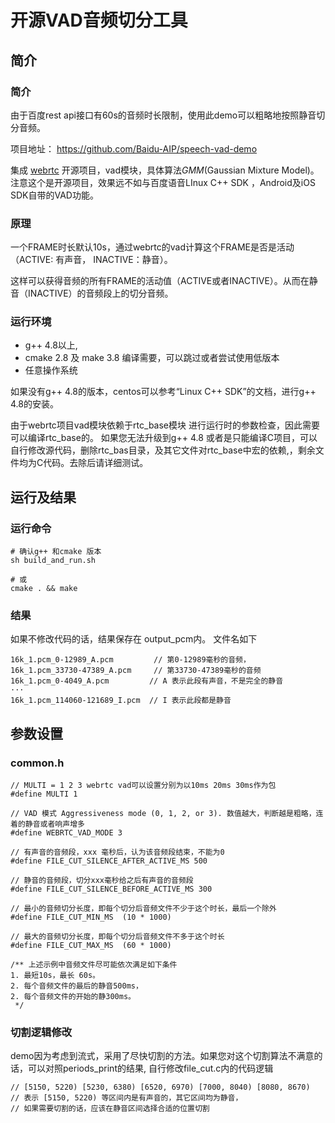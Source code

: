 # 开源VAD音频切分工具

## 简介

### 简介

由于百度rest api接口有60s的音频时长限制，使用此demo可以粗略地按照静音切分音频。

项目地址： https://github.com/Baidu-AIP/speech-vad-demo

集成 [webrtc](https://webrtc.org/) 开源项目，vad模块，具体算法*GMM*(Gaussian Mixture Model)。 注意这个是开源项目，效果远不如与百度语音LInux C++ SDK ，Android及iOS SDK自带的VAD功能。

### 原理

一个FRAME时长默认10s，通过webrtc的vad计算这个FRAME是否是活动（ACTIVE: 有声音， INACTIVE：静音）。

这样可以获得音频的所有FRAME的活动值（ACTIVE或者INACTIVE）。从而在静音（INACTIVE）的音频段上的切分音频。

### 运行环境

- g++ 4.8以上,
- cmake 2.8 及 make 3.8 编译需要，可以跳过或者尝试使用低版本
- 任意操作系统

如果没有g++ 4.8的版本，centos可以参考“Linux C++ SDK”的文档，进行g++ 4.8的安装。

由于webrtc项目vad模块依赖于rtc_base模块 进行运行时的参数检查，因此需要可以编译rtc_base的。 如果您无法升级到g++ 4.8 或者是只能编译C项目，可以自行修改源代码，删除rtc_bas目录，及其它文件对rtc_base中宏的依赖,，剩余文件均为C代码。去除后请详细测试。

## 运行及结果

### 运行命令

```
# 确认g++ 和cmake 版本
sh build_and_run.sh

# 或
cmake . && make
```

### 结果

如果不修改代码的话，结果保存在 output_pcm内。 文件名如下

```
16k_1.pcm_0-12989_A.pcm         // 第0-12989毫秒的音频， 
16k_1.pcm_33730-47389_A.pcm     // 第33730-47389毫秒的音频
16k_1.pcm_0-4049_A.pcm         // A 表示此段有声音，不是完全的静音
···
16k_1.pcm_114060-121689_I.pcm  // I 表示此段都是静音
```

## 参数设置

### common.h

```
// MULTI = 1 2 3 webrtc vad可以设置分别为以10ms 20ms 30ms作为包
#define MULTI 1

// VAD 模式 Aggressiveness mode (0, 1, 2, or 3). 数值越大，判断越是粗略，连着的静音或者响声增多
#define WEBRTC_VAD_MODE 3

// 有声音的音频段，xxx 毫秒后，认为该音频段结束，不能为0
#define FILE_CUT_SILENCE_AFTER_ACTIVE_MS 500

// 静音的音频段，切分xxx毫秒给之后有声音的音频段
#define FILE_CUT_SILENCE_BEFORE_ACTIVE_MS 300

// 最小的音频切分长度，即每个切分后音频文件不少于这个时长，最后一个除外
#define FILE_CUT_MIN_MS  (10 * 1000)

// 最大的音频切分长度，即每个切分后音频文件不多于这个时长
#define FILE_CUT_MAX_MS  (60 * 1000)

/** 上述示例中音频文件尽可能依次满足如下条件
1. 最短10s，最长 60s。 
2. 每个音频文件的最后的静音500ms， 
2. 每个音频文件的开始的静300ms。
 */
```

### 切割逻辑修改

demo因为考虑到流式，采用了尽快切割的方法。如果您对这个切割算法不满意的话，可以对照periods_print的结果, 自行修改file_cut.c内的代码逻辑

```
// [5150, 5220) [5230, 6380) [6520, 6970) [7000, 8040) [8080, 8670)
// 表示 [5150, 5220) 等区间内是有声音的，其它区间均为静音，
// 如果需要切割的话，应该在静音区间选择合适的位置切割
```